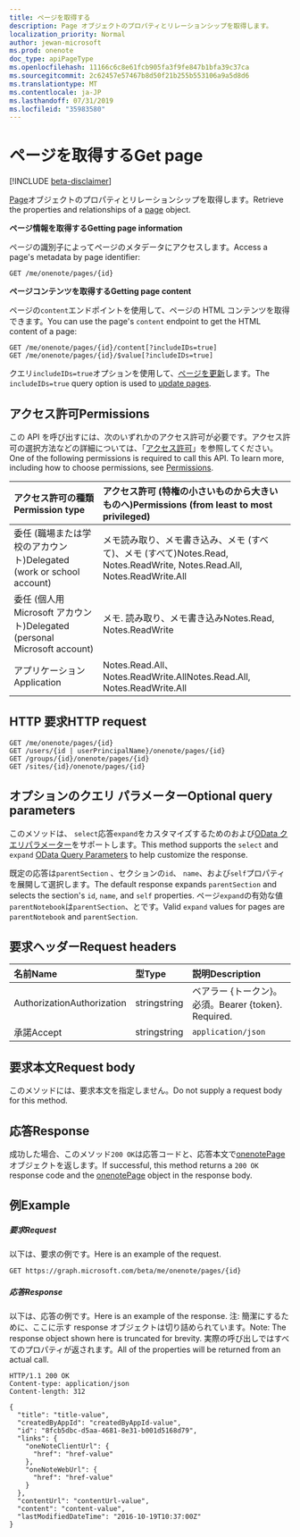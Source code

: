 ```yaml
---
title: ページを取得する
description: Page オブジェクトのプロパティとリレーションシップを取得します。
localization_priority: Normal
author: jewan-microsoft
ms.prod: onenote
doc_type: apiPageType
ms.openlocfilehash: 11166c6c8e61fcb905fa3f9fe847b1bfa39c37ca
ms.sourcegitcommit: 2c62457e57467b8d50f21b255b553106a9a5d8d6
ms.translationtype: MT
ms.contentlocale: ja-JP
ms.lasthandoff: 07/31/2019
ms.locfileid: "35983580"
---
```

# <a name="get-page"></a><span data-ttu-id="21fd1-103">ページを取得する</span><span class="sxs-lookup"><span data-stu-id="21fd1-103">Get page</span></span>

[!INCLUDE [beta-disclaimer](../../includes/beta-disclaimer.md)]

<span data-ttu-id="21fd1-104">[Page](../resources/onenotepage.md)オブジェクトのプロパティとリレーションシップを取得します。</span><span class="sxs-lookup"><span data-stu-id="21fd1-104">Retrieve the properties and relationships of a [page](../resources/onenotepage.md) object.</span></span>

<span data-ttu-id="21fd1-105">**ページ情報を取得する**</span><span class="sxs-lookup"><span data-stu-id="21fd1-105">**Getting page information**</span></span>

<span data-ttu-id="21fd1-106">ページの識別子によってページのメタデータにアクセスします。</span><span class="sxs-lookup"><span data-stu-id="21fd1-106">Access a page's metadata by page identifier:</span></span>

```
GET /me/onenote/pages/{id}
```

<span data-ttu-id="21fd1-107">**ページコンテンツを取得する**</span><span class="sxs-lookup"><span data-stu-id="21fd1-107">**Getting page content**</span></span>

<span data-ttu-id="21fd1-108">ページの`content`エンドポイントを使用して、ページの HTML コンテンツを取得できます。</span><span class="sxs-lookup"><span data-stu-id="21fd1-108">You can use the page's `content` endpoint to get the HTML content of a page:</span></span>

```
GET /me/onenote/pages/{id}/content[?includeIDs=true]
GET /me/onenote/pages/{id}/$value[?includeIDs=true]
```

<span data-ttu-id="21fd1-109">クエリ`includeIDs=true`オプションを使用して、[ページを更新](../api/page-update.md)します。</span><span class="sxs-lookup"><span data-stu-id="21fd1-109">The `includeIDs=true` query option is used to [update pages](../api/page-update.md).</span></span>

## <a name="permissions"></a><span data-ttu-id="21fd1-110">アクセス許可</span><span class="sxs-lookup"><span data-stu-id="21fd1-110">Permissions</span></span>
<span data-ttu-id="21fd1-p101">この API を呼び出すには、次のいずれかのアクセス許可が必要です。アクセス許可の選択方法などの詳細については、「[アクセス許可](/graph/permissions-reference)」を参照してください。</span><span class="sxs-lookup"><span data-stu-id="21fd1-p101">One of the following permissions is required to call this API. To learn more, including how to choose permissions, see [Permissions](/graph/permissions-reference).</span></span>

|<span data-ttu-id="21fd1-113">アクセス許可の種類</span><span class="sxs-lookup"><span data-stu-id="21fd1-113">Permission type</span></span>      | <span data-ttu-id="21fd1-114">アクセス許可 (特権の小さいものから大きいものへ)</span><span class="sxs-lookup"><span data-stu-id="21fd1-114">Permissions (from least to most privileged)</span></span>              |
|:--------------------|:---------------------------------------------------------|
|<span data-ttu-id="21fd1-115">委任 (職場または学校のアカウント)</span><span class="sxs-lookup"><span data-stu-id="21fd1-115">Delegated (work or school account)</span></span> | <span data-ttu-id="21fd1-116">メモ読み取り、メモ書き込み、メモ (すべて)、メモ (すべて)</span><span class="sxs-lookup"><span data-stu-id="21fd1-116">Notes.Read, Notes.ReadWrite, Notes.Read.All, Notes.ReadWrite.All</span></span>    |
|<span data-ttu-id="21fd1-117">委任 (個人用 Microsoft アカウント)</span><span class="sxs-lookup"><span data-stu-id="21fd1-117">Delegated (personal Microsoft account)</span></span> | <span data-ttu-id="21fd1-118">メモ. 読み取り、メモ書き込み</span><span class="sxs-lookup"><span data-stu-id="21fd1-118">Notes.Read, Notes.ReadWrite</span></span>    |
|<span data-ttu-id="21fd1-119">アプリケーション</span><span class="sxs-lookup"><span data-stu-id="21fd1-119">Application</span></span> | <span data-ttu-id="21fd1-120">Notes.Read.All、Notes.ReadWrite.All</span><span class="sxs-lookup"><span data-stu-id="21fd1-120">Notes.Read.All, Notes.ReadWrite.All</span></span> |

## <a name="http-request"></a><span data-ttu-id="21fd1-121">HTTP 要求</span><span class="sxs-lookup"><span data-stu-id="21fd1-121">HTTP request</span></span>
<!-- { "blockType": "ignored" } -->
```http
GET /me/onenote/pages/{id}
GET /users/{id | userPrincipalName}/onenote/pages/{id}
GET /groups/{id}/onenote/pages/{id}
GET /sites/{id}/onenote/pages/{id}
```
## <a name="optional-query-parameters"></a><span data-ttu-id="21fd1-122">オプションのクエリ パラメーター</span><span class="sxs-lookup"><span data-stu-id="21fd1-122">Optional query parameters</span></span>
<span data-ttu-id="21fd1-123">このメソッドは、 `select`応答`expand`をカスタマイズするためのおよび[OData クエリパラメーター](https://developer.microsoft.com/graph/docs/concepts/query_parameters)をサポートします。</span><span class="sxs-lookup"><span data-stu-id="21fd1-123">This method supports the `select` and `expand` [OData Query Parameters](https://developer.microsoft.com/graph/docs/concepts/query_parameters) to help customize the response.</span></span>

<span data-ttu-id="21fd1-124">既定の応答は`parentSection` 、セクションの`id`、 `name`、および`self`プロパティを展開して選択します。</span><span class="sxs-lookup"><span data-stu-id="21fd1-124">The default response expands `parentSection` and selects the section's `id`, `name`, and `self` properties.</span></span> <span data-ttu-id="21fd1-125">ページ`expand`の有効な値`parentNotebook`は`parentSection`、とです。</span><span class="sxs-lookup"><span data-stu-id="21fd1-125">Valid `expand` values for pages are `parentNotebook` and `parentSection`.</span></span>

## <a name="request-headers"></a><span data-ttu-id="21fd1-126">要求ヘッダー</span><span class="sxs-lookup"><span data-stu-id="21fd1-126">Request headers</span></span>
| <span data-ttu-id="21fd1-127">名前</span><span class="sxs-lookup"><span data-stu-id="21fd1-127">Name</span></span>       | <span data-ttu-id="21fd1-128">型</span><span class="sxs-lookup"><span data-stu-id="21fd1-128">Type</span></span> | <span data-ttu-id="21fd1-129">説明</span><span class="sxs-lookup"><span data-stu-id="21fd1-129">Description</span></span>|
|:-----------|:------|:----------|
| <span data-ttu-id="21fd1-130">Authorization</span><span class="sxs-lookup"><span data-stu-id="21fd1-130">Authorization</span></span>  | <span data-ttu-id="21fd1-131">string</span><span class="sxs-lookup"><span data-stu-id="21fd1-131">string</span></span>  | <span data-ttu-id="21fd1-p103">ベアラー {トークン}。必須。</span><span class="sxs-lookup"><span data-stu-id="21fd1-p103">Bearer {token}. Required.</span></span> |
| <span data-ttu-id="21fd1-134">承諾</span><span class="sxs-lookup"><span data-stu-id="21fd1-134">Accept</span></span> | <span data-ttu-id="21fd1-135">string</span><span class="sxs-lookup"><span data-stu-id="21fd1-135">string</span></span> | `application/json` |

## <a name="request-body"></a><span data-ttu-id="21fd1-136">要求本文</span><span class="sxs-lookup"><span data-stu-id="21fd1-136">Request body</span></span>
<span data-ttu-id="21fd1-137">このメソッドには、要求本文を指定しません。</span><span class="sxs-lookup"><span data-stu-id="21fd1-137">Do not supply a request body for this method.</span></span>

## <a name="response"></a><span data-ttu-id="21fd1-138">応答</span><span class="sxs-lookup"><span data-stu-id="21fd1-138">Response</span></span>

<span data-ttu-id="21fd1-139">成功した場合、このメソッド`200 OK`は応答コードと、応答本文で[onenotePage](../resources/onenotepage.md)オブジェクトを返します。</span><span class="sxs-lookup"><span data-stu-id="21fd1-139">If successful, this method returns a `200 OK` response code and the [onenotePage](../resources/onenotepage.md) object in the response body.</span></span>
## <a name="example"></a><span data-ttu-id="21fd1-140">例</span><span class="sxs-lookup"><span data-stu-id="21fd1-140">Example</span></span>
##### <a name="request"></a><span data-ttu-id="21fd1-141">要求</span><span class="sxs-lookup"><span data-stu-id="21fd1-141">Request</span></span>
<span data-ttu-id="21fd1-142">以下は、要求の例です。</span><span class="sxs-lookup"><span data-stu-id="21fd1-142">Here is an example of the request.</span></span>
 <!-- { "blockType": "ignored" } -->
```http
GET https://graph.microsoft.com/beta/me/onenote/pages/{id}
```
##### <a name="response"></a><span data-ttu-id="21fd1-143">応答</span><span class="sxs-lookup"><span data-stu-id="21fd1-143">Response</span></span>
<span data-ttu-id="21fd1-144">以下は、応答の例です。</span><span class="sxs-lookup"><span data-stu-id="21fd1-144">Here is an example of the response.</span></span> <span data-ttu-id="21fd1-145">注: 簡潔にするために、ここに示す response オブジェクトは切り詰められています。</span><span class="sxs-lookup"><span data-stu-id="21fd1-145">Note: The response object shown here is truncated for brevity.</span></span> <span data-ttu-id="21fd1-146">実際の呼び出しではすべてのプロパティが返されます。</span><span class="sxs-lookup"><span data-stu-id="21fd1-146">All of the properties will be returned from an actual call.</span></span>
 <!-- { "blockType": "ignored" } -->
```http
HTTP/1.1 200 OK
Content-type: application/json
Content-length: 312

{
  "title": "title-value",
  "createdByAppId": "createdByAppId-value",
  "id": "8fcb5dbc-d5aa-4681-8e31-b001d5168d79",
  "links": {
    "oneNoteClientUrl": {
      "href": "href-value"
    },
    "oneNoteWebUrl": {
      "href": "href-value"
    }
  },
  "contentUrl": "contentUrl-value",
  "content": "content-value",
  "lastModifiedDateTime": "2016-10-19T10:37:00Z"
}
```

<!-- uuid: 8fcb5dbc-d5aa-4681-8e31-b001d5168d79
2015-10-25 14:57:30 UTC -->
<!--
{
  "type": "#page.annotation",
  "description": "Get page",
  "keywords": "",
  "section": "documentation",
  "tocPath": "",
  "suppressions": []
}
-->
